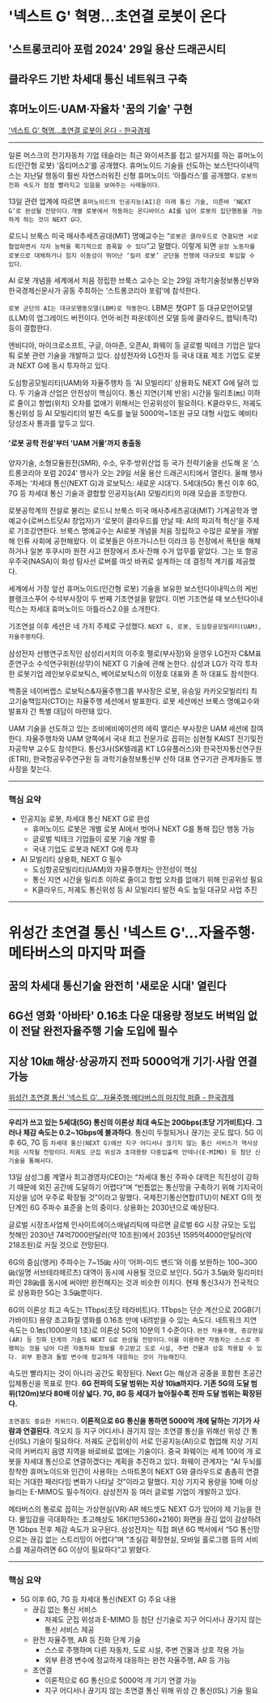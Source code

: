 # '넥스트 G' 혁명…초연결 로봇이 온다
## '스트롱코리아 포럼 2024' 29일 용산 드래곤시티
## 클라우드 기반 차세대 통신 네트워크 구축
## 휴머노이드·UAM·자율차 '꿈의 기술' 구현
['넥스트 G' 혁명…초연결 로봇이 온다 - 한국경제](https://n.news.naver.com/article/newspaper/015/0004984276?date=20240514)

---

일론 머스크의 전기자동차 기업 테슬라는 최근 와이셔츠를 접고 설거지를 하는 휴머노이드(인간형 로봇) ‘옵티머스2’를 공개했다. 휴머노이드 기술을 선도하는 보스턴다이내믹스는 지난달 행동이 훨씬 자연스러워진 신형 휴머노이드 ‘아틀라스’를 공개했다. `로봇의 진화 속도가 점점 빨라지고 있음을 보여주는 사례들이다`.

13일 관련 업계에 따르면 `휴머노이드의 인공지능(AI)은 미래 통신 기술, 이른바 ‘NEXT G’로 완성될 전망이다`. `개별 로봇에서 작동하는 온디바이스 AI를 넘어 로봇의 집단행동을 가능하게 하는 것이 NEXT G다`.

로드니 브룩스 미국 매사추세츠공대(MIT) 명예교수는 “`로봇은 클라우드로 연결되면 서로 협업하면서 각자 능력을 획기적으로 증폭할 수 있다`”고 말했다. 이렇게 되면 `공장 노동자를 로봇으로 대체하거나 험지 이동성이 뛰어난 ‘킬러 로봇’ 군단을 전쟁에 대규모로 투입할 수 있다`.

AI 로봇 개념을 세계에서 처음 정립한 브룩스 교수는 오는 29일 과학기술정보통신부와 한국경제신문사가 공동 주최하는 ‘스트롱코리아 포럼’에 참석한다.

`로봇 군단의 AI는 대규모행동모델(LBM)로 작동한다`. LBM은 챗GPT 등 대규모언어모델(LLM)의 업그레이드 버전이다. 언어·비전 파운데이션 모델 등에 클라우드, 햅틱(촉각) 등이 결합한다.

엔비디아, 마이크로소프트, 구글, 아마존, 오픈AI, 화웨이 등 글로벌 빅테크 기업은 앞다퉈 로봇 관련 기술을 개발하고 있다. 삼성전자와 LG전자 등 국내 대표 제조 기업도 로봇과 NEXT G에 동시 투자하고 있다.

도심항공모빌리티(UAM)와 자율주행차 등 ‘AI 모빌리티’ 상용화도 NEXT G에 달려 있다. 두 기술과 산업은 안전성이 핵심이다. 통신 지연(기체 반응) 시간을 밀리초(㎳) 이하로 줄이고 항법(위치) 오차를 없애기 위해서는 인공위성이 필요하다. K클라우드, 저궤도 통신위성 등 AI 모빌리티의 발전 속도를 높일 5000억~1조원 규모 대형 사업도 예비타당성조사 통과를 앞두고 있다.

#### '로봇 공학 전설'부터 'UAM 거물'까지 총출동

양자기술, 소형모듈원전(SMR), 수소, 우주·방위산업 등 국가 전략기술을 선도해 온 ‘스트롱코리아 포럼 2024’ 행사가 오는 29일 서울 용산 드래곤시티에서 열린다. 올해 행사 주제는 ‘차세대 통신(NEXT G)과 로보틱스: 새로운 시대’다. 5세대(5G) 통신 이후 6G, 7G 등 차세대 통신 기술과 결합할 인공지능(AI) 모빌리티의 미래 모습을 조망한다.

로봇공학계의 전설로 불리는 로드니 브룩스 미국 매사추세츠공대(MIT) 기계공학과 명예교수(로버스트닷AI 창업자)가 ‘로봇이 클라우드를 만날 때: AI의 파괴적 혁신’을 주제로 기조강연한다. 브룩스 명예교수는 AI로봇 개념을 처음 정립하고 수많은 로봇을 개발해 인류 사회에 공헌해왔다. 이 로봇들은 아프가니스탄 이라크 등 전장에서 폭탄을 해체하거나 일본 후쿠시마 원전 사고 현장에서 조사·잔해 수거 업무를 맡았다. 그는 또 항공우주국(NASA)이 화성 탐사선 로버를 여섯 바퀴로 설계하는 데 결정적 계기를 제공했다.

세계에서 가장 앞선 휴머노이드(인간형 로봇) 기술을 보유한 보스턴다이내믹스의 케빈 블랭크스푸어 수석부사장이 두 번째 기조연설을 맡았다. 이번 기조연설 때 보스턴다이내믹스는 차세대 휴머노이드 아틀라스2.0을 소개한다.

기조연설 이후 세션은 네 가지 주제로 구성했다. `NEXT G, 로봇, 도심항공모빌리티(UAM), 자율주행차`다.

삼성전자 선행연구조직인 삼성리서치의 이주호 펠로(부사장)와 윤영우 LG전자 C&M표준연구소 수석연구위원(상무)이 NEXT G 기술에 관해 논한다. 삼성과 LG가 각각 투자한 로봇기업 레인보우로보틱스, 베어로보틱스의 이정호 대표와 존 하 대표도 참석한다.

백종윤 네이버랩스 로보틱스&자율주행그룹 부사장은 로봇, 유승일 카카오모빌리티 최고기술책임자(CTO)는 자율주행 세션에서 발표한다. 로봇 세션에선 브룩스 명예교수와 발표자 간 특별 대담이 마련돼 있다.

UAM 기술을 선도하고 있는 조비에비에이션의 에릭 앨리슨 부사장은 UAM 세션에 참여한다. 자율주행차와 UAM 양쪽에서 국내 최고 전문가로 꼽히는 심현철 KAIST 전기및전자공학부 교수도 참석한다. 통신3사(SK텔레콤 KT LG유플러스)와 한국전자통신연구원(ETRI), 한국항공우주연구원 등 과학기술정보통신부 산하 대표 연구기관 관계자들도 행사장을 찾는다.

---

### 핵심 요약

* 인공지능 로봇, 차세대 통신 NEXT G로 완성
    * 휴머노이드 로봇은 개별 로봇 AI에서 벗어나 NEXT G를 통해 집단 행동 가능
    * 글로벌 빅테크 기업들이 로봇 기술 개발 중
    * 국내 기업도 로봇과 NEXT G에 투자
* AI 모빌리티 상용화, NEXT G 필수
    * 도심항공모빌리티(UAM)와 자율주행차는 안전성이 핵심
    * 통신 지연 시간을 밀리초 이하로 줄이고 항법 오차를 없애기 위해 인공위성 필요
    * K클라우드, 저궤도 통신위성 등 AI 모빌리티 발전 속도 높일 대규모 사업 추진

---

# 위성간 초연결 통신 '넥스트 G'…자율주행·메타버스의 마지막 퍼즐
## 꿈의 차세대 통신기술 완전히 '새로운 시대' 열린다
## 6G선 영화 '아바타' 0.16초 다운 대용량 정보도 버벅임 없이 전달 완전자율주행 기술 도입에 필수
## 지상 10㎞ 해상·상공까지 전파 5000억개 기기·사람 연결 가능
[위성간 초연결 통신 '넥스트 G'…자율주행·메타버스의 마지막 퍼즐 - 한국경제](https://n.news.naver.com/article/newspaper/015/0004984243?date=20240514)

---

**우리가 쓰고 있는 5세대(5G) 통신의 이론상 최대 속도는 20Gbps(초당 기가비트)다. 그러나 체감 속도는 0.2~1Gbps에 불과하다**. 통신이 두절되거나 끊기는 곳도 많다. 5G 이후 6G, 7G 등 `차세대 통신(NEXT G)에선 지구 어디서나 끊기지 않는 통신 서비스가 역사상 처음 시작될 전망이다`. `저궤도 군집 위성과 초대용량 다중입출력 안테나(E-MIMO) 등 첨단 신기술을 통해서다`.

13일 삼성그룹 계열사 최고경영자(CEO)는 “차세대 통신 주파수 대역은 직진성이 강하기 때문에 외진 공간에 도달하기 어렵다”며 “빈틈없는 통신망을 구축하기 위해 기지국이 지상을 넘어 우주로 확장될 것”이라고 말했다. 국제전기통신연합(ITU)이 NEXT G의 첫 단계인 6G 주파수 표준을 논의 중이다. 상용화는 2030년으로 예상된다.

글로벌 시장조사업체 인사이트에이스애널리틱에 따르면 글로벌 6G 시장 규모는 도입 첫해인 2030년 74억7000만달러(약 10조원)에서 2035년 1595억4000만달러(약 218조원)로 커질 것으로 전망된다.

6G의 중심(앵커) 주파수는 7~15㎓ 사이 ‘어퍼-미드 밴드’와 이를 보완하는 100~300㎓(일명 서브테라헤르츠) 대역이 동시에 사용될 것으로 보인다. 5G가 3.5㎓와 밀리미터파인 28㎓를 동시에 써야만 완전해지는 것과 비슷한 이치다. 현재 통신3사가 전국적으로 상용화한 5G는 3.5㎓뿐이다.

6G의 이론상 최고 속도는 1Tbps(초당 테라비트)다. 1Tbps는 단순 계산으로 20GB(기가바이트) 용량 초고화질 영화를 0.16초 만에 내려받을 수 있는 속도다. 네트워크 지연 속도는 0.1㎳(1000분의 1초)로 이론상 5G의 10분의 1 수준이다. `완전 자율주행, 증강현실(AR) 등 진화 단계의 기술도 NEXT G로 완성될 전망이다`. `이를 이용하면 자동차는 스스로 주행하는 것을 넘어 다른 자동차와 정보를 주고받고 도로 시설, 주변 건물과 상호 작용할 수 있다. 외부 환경과 돌발 변수에 정교하게 대응하는 것이 가능해진다`.

속도만 빨라지는 것이 아니라 공간도 확장된다. Next G는 해상과 공중을 포함한 초공간 입체통신을 목표로 한다. **6G 전파의 도달 범위는 지상 10㎞까지다. 기존 5G의 도달 범위(120m)보다 80배 이상 넓다. 7G, 8G 등 세대가 높아질수록 전파 도달 범위는 확장된다.**

`초연결도 중요한 키워드다`. **이론적으로 6G 통신을 통하면 5000억 개에 달하는 기기가 사람과 연결된다**. 격오지 등 지구 어디서나 끊기지 않는 초연결 통신을 위해선 위성 간 통신(ISL) 기술이 필요하다. 저궤도 군집위성이 서로 인공지능(AI)으로 협업해 지상 기지국의 커버리지 음영 지역을 바로바로 없애는 기술이다. 중국 화웨이는 세계 100억 개 로봇을 차세대 통신으로 연결하겠다는 계획을 추진하고 있다. 화웨이 관계자는 “AI 두뇌를 장착한 휴머노이드와 인간이 사용하는 스마트폰이 NEXT G와 클라우드로 촘촘히 연결되는 거대한 패러다임 변화가 나타날 것”이라고 말했다. 지상 기지국 용량을 10배 이상 늘리는 E-MIMO도 필수적이다. 삼성전자 등 여러 글로벌 기업이 개발하고 있다.

메타버스의 통로로 꼽히는 가상현실(VR)·AR 헤드셋도 NEXT G가 있어야 제 기능을 한다. 몰입감을 극대화하는 초고해상도 16K(1만5360×2160) 화면을 끊김 없이 감상하려면 1Gbps 전후 체감 속도가 요구된다. 삼성전자는 직접 펴낸 6G 백서에서 “5G 통신망으로는 끊김 없는 스트리밍이 어렵다”며 “초실감 확장현실, 모바일 홀로그램 등의 서비스를 제공하려면 6G 이상이 필요하다”고 밝혔다.

---

### 핵심 요약

* 5G 이후 6G, 7G 등 차세대 통신(NEXT G) 주요 내용
    * 끊김 없는 통신 서비스 
        * 저궤도 군집 위성과 E-MIMO 등 첨단 신기술로 지구 어디서나 끊기지 않는 통신 서비스 제공
    * 완전 자율주행, AR 등 진화 단계 기술
        * 스스로 주행하며 다른 자동차, 도로 시설, 주변 건물과 상호 작용 가능
        * 외부 환경 변수에 정교하게 대응하는 완전 자율주행, AR 등 가능
    * 초연결
        * 이론적으로 6G 통신으로 5000억 개 기기 연결 가능
        * 지구 어디서나 끊기지 않는 초연결 통신 위해 위성 간 통신(ISL) 기술 필요